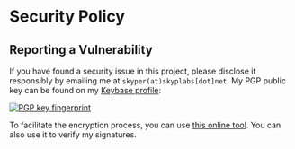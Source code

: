 # Security Policy

## Reporting a Vulnerability

If you have found a security issue in this project, please disclose it responsibly by emailing me at `skyper(at)skyplabs[dot]net`. My PGP public key can be found on my [Keybase profile][skyplabs-keybase]:

[![PGP key fingerprint][pgp-key-badge]][pgp-key]

To facilitate the encryption process, you can use [this online tool][keybase-encrypt]. You can also use it to verify my signatures.

 [keybase-encrypt]: https://keybase.io/encrypt#skyplabs
 [pgp-key]: https://keybase.io/skyplabs/pgp_keys.asc
 [pgp-key-badge]: https://img.shields.io/keybase/pgp/skyplabs.svg
 [skyplabs-keybase]: https://keybase.io/skyplabs

